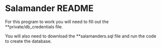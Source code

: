 # Salamander README

For this program to work you will need to fill out the **private/db_credentials file.

You will also need to download the **salamanders.sql file and run the code to create the database.
